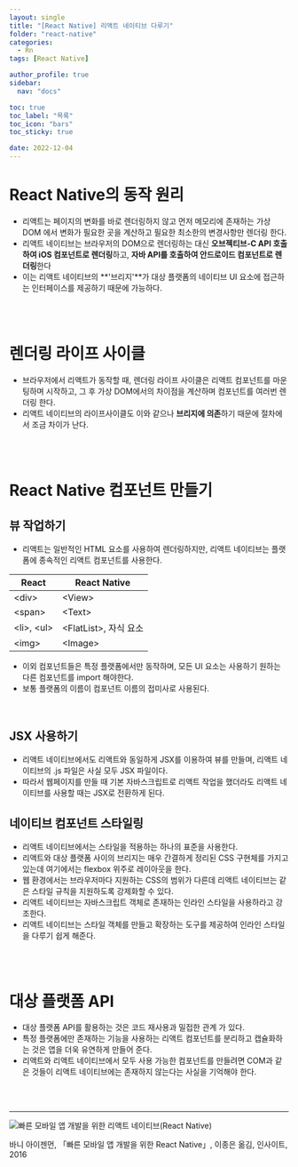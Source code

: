 ```yaml
---
layout: single
title: "[React Native] 리액트 네이티브 다루기"
folder: "react-native"
categories:
  - Rn
tags: [React Native]

author_profile: true
sidebar:
  nav: "docs"

toc: true
toc_label: "목록"
toc_icon: "bars"
toc_sticky: true

date: 2022-12-04
---
```


# React Native의 동작 원리

- 리액트는 페이지의 변화를 바로 렌더링하지 않고 먼저 메모리에 존재하는 가상 DOM 에서 변화가 필요한 곳을 계산하고 필요한 최소한의 변경사항만 렌더링 한다.
- 리액트 네이티브는 브라우저의 DOM으로 렌더링하는 대신 **오브젝티브-C API 호출하여 iOS 컴포넌트로 렌더링**하고, **자바 API를 호출하여 안드로이드 컴포넌트로 렌더링**한다
- 이는 리액트 네이티브의 **'브리지'**가 대상 플랫폼의 네이티브 UI 요소에 접근하는 인터페이스를 제공하기 때문에 가능하다.

<br /><br />

# 렌더링 라이프 사이클

- 브라우저에서 리액트가 동작할 때, 렌더링 라이프 사이클은 리액트 컴포넌트를 마운팅하며 시작하고, 그 후 가상 DOM에서의 차이점을 계산하며 컴포넌트를 여러번 렌더링 한다.
- 리액트 네이티브의 라이프사이클도 이와 같으나 **브리지에 의존**하기 때문에 절차에서 조금 차이가 난다.

<br /><br />

# React Native 컴포넌트 만들기

## 뷰 작업하기

- 리액트는 일반적인 HTML 요소를 사용하여 렌더링하지만, 리액트 네이티브는 플랫폼에 종속적인 리액트 컴포넌트를 사용한다.

| React        | React Native           |
| ------------ | ---------------------- |
| \<div>       | \<View>                |
| \<span>      | \<Text>                |
| \<li>, \<ul> | \<FlatList>, 자식 요소 |
| \<img>       | \<Image>               |

- 이외 컴포넌트들은 특정 플랫폼에서만 동작하며, 모든 UI 요소는 사용하기 원하는 다른 컴포넌트를 import 해야한다.
- 보통 플랫폼의 이름이 컴포넌트 이름의 접미사로 사용된다.

<br />

## JSX 사용하기

- 리액트 네이티브에서도 리액트와 동일하게 JSX를 이용하여 뷰를 만들며, 리액트 네이티브의 .js 파일은 사실 모두 JSX 파일이다.
- 따라서 웹페이지를 만들 때 기본 자바스크립트로 리액트 작업을 했더라도 리액트 네이티브를 사용할 때는 JSX로 전환하게 된다.
  <br />

## 네이티브 컴포넌트 스타일링

- 리액트 네이티브에서는 스타일을 적용하는 하나의 표준을 사용한다.
- 리액트와 대상 플랫폼 사이의 브리지는 매우 간결하게 정리된 CSS 구현체를 가지고 있는데 여기에서는 flexbox 위주로 레이아웃을 한다.
- 웹 환경에서는 브라우저마다 지원하는 CSS의 범위가 다른데 리액트 네이티브는 같은 스타일 규칙을 지원하도록 강제화할 수 있다.
- 리액트 네이티브는 자바스크립트 객체로 존재하는 인라인 스타일을 사용하라고 강조한다.
- 리액트 네이티브는 스타일 객체를 만들고 확장하는 도구를 제공하여 인라인 스타일을 다루기 쉽게 해준다.

<br /><br />

# 대상 플랫폼 API

- 대상 플랫폼 API를 활용하는 것은 코드 재사용과 밀접한 관계 가 있다.
- 특정 플랫폼에만 존재하는 기능을 사용하는 리액트 컴포넌트를 분리하고 캡슐화하는 것은 앱을 더욱 유연하게 만들어 준다.
- 리액트와 리액트 네이티브에서 모두 사용 가능한 컴포넌트를 만들려면 COM과 같은 것들이 리액트 네이티브에는 존재하지 않는다는 사실을 기억해야 한다.

<br/>  
<br/>

---

![빠른 모바일 앱 개발을 위한 리액트 네이티브(React Native)](https://shopping-phinf.pstatic.net/main_3243613/32436133726.20220527062949.jpg?type=w300)

바니 아이젠먼, 「빠른 모바일 앱 개발을 위한 React Native」, 이종은 옮김, 인사이트, 2016
